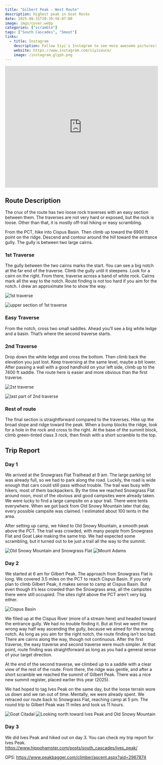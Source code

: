 ```yaml
---
title: "Gilbert Peak - West Route"
description: Highest peak in Goat Rocks
date: 2025-08-31T20:39:58-07:00
image: imgs/cover.webp
categories: ["scramble"]
tags: ["South Cascades", "Smoot"]
links:
  - title: Instagram
    description: Follow Siyi's Instagram to see more awesome pictures!
    website: https://www.instagram.com/siyisauce/
    image: /instagram_glyph.png
---
```

<iframe src="https://caltopo.com/m/TEL07C6" width="100%" height="400px" frameBorder="0"></iframe>

## Route Description
The crux of the route has two loose rock traverses with an easy section between them. The traverses are not very hard or exposed, but the rock is loose. Other than that, it is mostly off-trail hiking or easy scrambling.

From the PCT, hike into Cispus Basin. Then climb up toward the 6900 ft point on the ridge. Descend and contour around the hill toward the entrance gully. The gully is between two large cairns. 
### 1st Traverse
The gully between the two cairns marks the start. You can see a big notch at the far end of the traverse. Climb the gully until it steepens. Look for a cairn on the right. From there, traverse across a band of white rock. Cairns mark all the way to the notch. Route finding is not too hard if you aim for the notch. I drew an approximate line to show the way.

![1st traverse](imgs/route_1.webp) 

![upper section of 1st traverse](imgs/route_4.webp)
### Easy Traverse
From the notch, cross two small saddles. Ahead you’ll see a big white ledge and a basin. That’s where the second traverse starts.
### 2nd Traverse
Drop down the white ledge and cross the bottom. Then climb back the elevation you just lost. Keep traversing at the same level, maybe a bit lower. After passing a wall with a good handhold on your left side, climb up to the 7400 ft saddle. The route here is easier and more obvious than the first traverse.

![2st traverse](imgs/route_2.webp) 

![last part of 2nd traverse](imgs/route_3.webp)
### Rest of route
The final section is straightforward compared to the traverses. Hike up the broad slope and ridge toward the peak. When a bump blocks the ridge, look for a hole in the rock and cross to the right. At the base of the summit block, climb green-tinted class 3 rock, then finish with a short scramble to the top.
## Trip Report
### Day 1
We arrived at the Snowgrass Flat Trailhead at 9 am. The large parking lot was already full, so we had to park along the road. Luckily, the road is wide enough that cars could still pass without trouble. The trail was busy with hikers, most of them backpackers. By the time we reached Snowgrass Flat around noon, most of the obvious and good campsites were already taken. We were lucky to find a large campsite on a spur trail. There were tents everywhere. When we got back from Old Snowy Mountain later that day, every possible campsite was claimed. I estimated about 100 tents in the area.

After setting up camp, we hiked to Old Snowy Mountain, a smooth peak above the PCT. The trail was crowded, with many people from Snowgrass Flat and Goat Lake making the same trip. We had expected some scrambling, but it turned out to be just a trail all the way to the summit.

![Old Snowy Mountain and Snowgrass Flat](imgs/old.webp) ![Mount Adams](imgs/adams.webp)
### Day 2
We started at 6 am for Gilbert Peak. The approach from Snowgrass Flat is long. We covered 3.5 miles on the PCT to reach Cispus Basin. If you only plan to climb Gilbert Peak, it makes sense to camp at Cispus Basin. But even though it’s less crowded than the Snowgrass area, all the campsites there were still occupied. The sites right above the PCT aren’t very big either.

![Cispus Basin](imgs/cispus.webp)

We filled up at the Cispus River (more of a stream here) and headed toward the entrance gully. We had no trouble finding it. But at first we went the wrong way half way ascending the gully, because we aimed for the wrong notch. As long as you aim for the right notch, the route finding isn’t too bad. There are cairns along the way, though not continuous. After the first traverse, the easy traverse and second traverse were much simpler. At that point, route finding was straightforward as long as you had a general sense of your target direction.

At the end of the second traverse, we climbed up to a saddle with a clear view of the rest of the route. From there, the ridge was gentle, and after a short scramble we reached the summit of Gilbert Peak. There was a nice new summit register, placed earlier this year (2025).

We had hoped to tag Ives Peak on the same day, but the loose terrain wore us down and we ran out of time. Mentally, we were already spent. We retraced our route back to Snowgrass Flat, reaching camp at 5 pm. The round trip to Gilbert Peak was 11 miles and took us 11 hours.

![Goat Citadal](imgs/citadal.webp) ![Looking north toward Ives Peak and Old Snowy Mountain](imgs/north.webp)

### Day 3
We did Ives Peak and hiked out on day 3. You can check my trip report for Ives Peak. https://www.hippohamster.com/posts/south_cascades/ives_peak/

GPS: https://www.peakbagger.com/climber/ascent.aspx?aid=2967874
